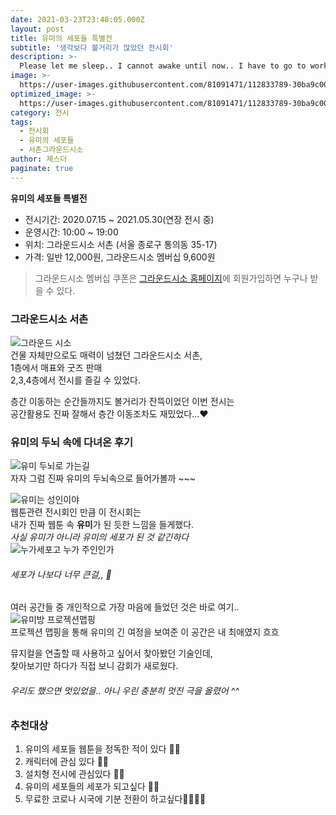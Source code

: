 ```yaml
---
date: 2021-03-23T23:48:05.000Z
layout: post
title: 유미의 세포들 특별전
subtitle: '생각보다 볼거리가 많았던 전시회'
description: >-
  Please let me sleep.. I cannot awake until now.. I have to go to work tomorrow !! But I didn't have finished my HW. It's so annoying.
image: >-
  https://user-images.githubusercontent.com/81091471/112833789-30ba9c00-90d2-11eb-87ce-6186020edc9d.jpg
optimized_image: >-
  https://user-images.githubusercontent.com/81091471/112833789-30ba9c00-90d2-11eb-87ce-6186020edc9d.jpg
category: 전시
tags: 
  - 전시회
  - 유미의 세포들
  - 서촌그라운드시소
author: 졔스더
paginate: true
---
```

**유미의 세포들 특별전**
  * 전시기간: 2020.07.15 ~ 2021.05.30(연장 전시 중)
  * 운영시간: 10:00 ~ 19:00
  * 위치: 그라운드시소 서촌 (서울 종로구 통의동 35-17)
  * 가격: 일반 12,000원, 그라운드시소 멤버십 9,600원

> 그라운드시소 멤버십 쿠폰은 [그라운드시소 홈페이지](http://www.groundseesaw.co.kr/)에 회원가입하면 누구나 받을 수 있다. 


### 그라운드시소 서촌    
![그라운드 시소](https://user-images.githubusercontent.com/81091471/112994798-94fa6000-91a5-11eb-8a67-62c7ce19625f.jpg)    
건물 자체만으로도 매력이 넘쳤던 그라운드시소 서촌,        
1층에서 매표와 굿즈 판매     
2,3,4층에서 전시를 즐길 수 있었다.


층간 이동하는 순간들까지도 볼거리가 잔뜩이었던 이번 전시는   
공간활용도 진짜 잘해서 층간 이동조차도 재밌었다...❤


### 유미의 두뇌 속에 다녀온 후기    
![유미 두뇌로 가는길](https://user-images.githubusercontent.com/81091471/113000940-43ed6a80-91ab-11eb-847b-19b088f97485.jpg)     
자자 그럼 진짜 유미의 두뇌속으로 들어가볼까 ~~~

![유미는 성인이야](https://user-images.githubusercontent.com/81091471/113000954-48198800-91ab-11eb-882d-ac4ee003f927.jpg)    
웹툰관련 전시회인 만큼 이 전시회는    
내가 진짜 웹툰 속 **유미**가 된 듯한 느낌을 들게했다.  
_사실 유미가 아니라 유미의 세포가 된 것 같긴하다_    
![누가세포고 누가 주인인가](https://user-images.githubusercontent.com/81091471/113000948-464fc480-91ab-11eb-8232-13c0f5c82252.jpg)     
###### 세포가 나보다 너무 큰걸,, 🙈

여러 공간들 중 개인적으로 가장 마음에 들었던 것은 바로 여기..   
![유미방 프로젝션맵핑](https://user-images.githubusercontent.com/81091471/113000959-494ab500-91ab-11eb-8ccb-289bae16ccfb.jpg)    
프로젝션 맵핑을 통해 유미의 긴 여정을 보여준 이 공간은 내 최애였지 흐흐

뮤지컬을 연출할 때 사용하고 싶어서 찾아봤던 기술인데,   
찾아보기만 하다가 직접 보니 감회가 새로웠다.
###### 우리도 했으면 멋있었을.. 아니 우린 충분히 멋진 극을 올렸어 ^^

### 추천대상
1. 유미의 세포들 웹툰을 정독한 적이 있다 🙆‍♀️    
2. 캐릭터에 관심 있다 🙆‍♂️    
3. 설치형 전시에 관심있다 🙋‍♀️    
4. 유미의 세포들의 세포가 되고싶다 🙋‍♂️
5. 무료한 코로나 시국에 기분 전환이 하고싶다🧏‍♀️🧏‍♂️



